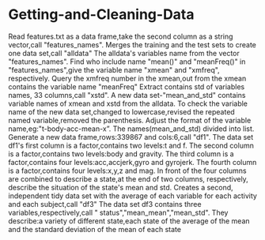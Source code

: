 # Getting-and-Cleaning-Data

Read features.txt as a data frame,take the second column as a string vector,call "features_names".
Merges the training and the test sets to create one data set,call "alldata"
The alldata's variables name from the vector "features_names".
Find who include name "mean()" and "meanFreq()" in "features_names",give the variable name "xmean" and "xmfreq", respectively.
Query the xmfreq number in the xmean,out from the xmean contains the variable name "meanFreq"
Extract contains std of variables names,  33 columns,call "xstd". 
A new data set-"mean_and_std" contains variable names of xmean and xstd from the alldata.
To check the variable name of the new data set,changed to lowercase,revised the repeated named variable,removed the parenthesis.
Adjust the format of the variable name,eg:"t-body-acc-mean-x”.
The names(mean_and_std) divided into list.
Generate a new data frame,rows:339867 and cols:6,call "df1".
The data set df1's first column is a factor,contains two levels:t and f.
The second column  is a factor,contains two levels:body and gravity.
The third  column  is a factor,contains four levels:acc,accjerk,gyro and gyrojerk.
The fourth  column  is a factor,contains four levels:x,y,z and mag.
In front of the four columns are combined to describe a state,at the end of  two columns, respectively, describe the situation of the state's mean and std.
Creates a second, independent tidy data set with the average of each variable for each activity and each subject,call "df3"
The data set df3 contains three variables,respectively,call " status","mean_mean","mean_std".
They describe:a variety of different state,each state of the average of the mean and the standard deviation of the mean of each state
